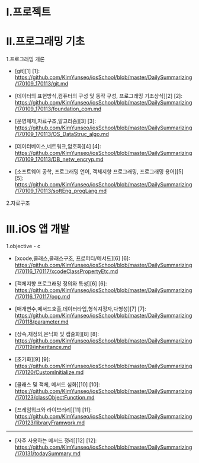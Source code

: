 Ⅰ.프로젝트
========

Ⅱ.프로그래밍 기초
============= 
 
 1.프로그래밍 개론
 
  * [git][1]
  [1]: https://github.com/KimYunseo/iosSchool/blob/master/DailySummarizing/170109_170113/git.md
 
  * [데이터의 표현방식,컴퓨터의 구성 및 동작 구성, 프로그래밍 기초상식][2]
  [2]: https://github.com/KimYunseo/iosSchool/blob/master/DailySummarizing/170109_170113/foundation_com.md
  * [운영체제,자료구조,알고리즘][3]
  [3]: https://github.com/KimYunseo/iosSchool/blob/master/DailySummarizing/170109_170113/OS_DataStruc_algo.md
  * [데이터베이스,네트워크,암호화][4]
  [4]: https://github.com/KimYunseo/iosSchool/blob/master/DailySummarizing/170109_170113/DB_netw_encryp.md
  * [소프트웨어 공학, 프로그래밍 언어, 객체지향 프로그래밍, 프로그래밍 용어][5]
  [5]: https://github.com/KimYunseo/iosSchool/blob/master/DailySummarizing/170109_170113/softEng_progLang.md
  
2.자료구조


  

Ⅲ.iOS 앱 개발
============

 1.objective - c 
  
  * [xcode,클래스,클래스구조, 프로퍼티/메서드][6]
  [6]: https://github.com/KimYunseo/iosSchool/blob/master/DailySummarizing/170116_170117/xcodeClassPropertyEtc.md
  * [객체지향 프로그래밍 정의와 특성][6]
  [6]: https://github.com/KimYunseo/iosSchool/blob/master/DailySummarizing/170116_170117/oop.md
  * [매개변수,메서드호출,데이터타입,형식지정자,다형성][7]
  [7]: https://github.com/KimYunseo/iosSchool/blob/master/DailySummarizing/170118/parameter.md
  * [상속,재정의,은닉화 및 캡슐화][8]
  [8]: https://github.com/KimYunseo/iosSchool/blob/master/DailySummarizing/170119/inheritance.md
  * [초기화][9]
  [9]: https://github.com/KimYunseo/iosSchool/blob/master/DailySummarizing/170120/CustomInitialize.md
  * [클래스 및 객체, 메서드 심화][10]
  [10]:  https://github.com/KimYunseo/iosSchool/blob/master/DailySummarizing/170123/classObjectFunction.md
  
  * [프레임워크와 라이브러리][11]
  [11]: https://github.com/KimYunseo/iosSchool/blob/master/DailySummarizing/170123/libraryFramwork.md
  
  ------------------
  
  * [자주 사용하는 메서드 정리][12]
  [12]: https://github.com/KimYunseo/iosSchool/blob/master/DailySummarizing/170131/todaySummary.md